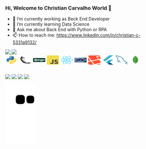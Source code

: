 ### Hi, Welcome to Christian Carvalho World 👋

- 🔭 I’m currently working as Beck End Developer
- 🌱 I’m currently learning Data Science
- 💬 Ask me about Back End with Python or RPA
- 📫 How to reach me: https://www.linkedin.com/in/christian-c-5331a9132/

<div>
  <a href="https://www.linkedin.com/in/christian-c-5331a9132/">
    <img height="180em" src="https://github-readme-stats.vercel.app/api?username=senhorx&show_icons=true&theme=dark&include_all_commits=true&count_private=true"/>
    <img height="180em" src="https://github-readme-stats.vercel.app/api/top-langs?username=senhorx&layout=compact&langs_count=16&theme=dark"/>
  </a>
</div>

<div style="display: inline_block">
  <img align="center" alt="Chris-PY" height="30" width="40" src="https://github.com/devicons/devicon/blob/master/icons/python/python-original.svg" />
  <img align="center" alt="Chris-Flask" height="30" width="40" src="https://github.com/devicons/devicon/blob/master/icons/flask/flask-original.svg" />
  <img align="center" alt="Chris-Django" height="30" width="40" src="https://github.com/devicons/devicon/blob/master/icons/django/django-original.svg" />
  <img align="center" alt="Chris-JS" height="30" width="40" src="https://github.com/devicons/devicon/blob/master/icons/javascript/javascript-original.svg" />
  <img align="center" alt="Chris-React" height="30" width="40" src="https://github.com/devicons/devicon/blob/master/icons/react/react-original.svg" />
  <img align="center" alt="Chris-PHP" height="30" width="40" src="https://github.com/devicons/devicon/blob/master/icons/php/php-original.svg" />
  <img align="center" alt="Chris-Laravel" height="30" width="40" src="https://github.com/devicons/devicon/blob/master/icons/laravel/laravel-plain.svg" />
  <img align="center" alt="Chris-Flutter" height="30" width="40" src="https://github.com/devicons/devicon/blob/master/icons/flutter/flutter-original.svg" />
  <img align="center" alt="Chris-MySQL" height="30" width="40" src="https://github.com/devicons/devicon/blob/master/icons/mysql/mysql-original.svg" />
  <img align="center" alt="Chris-MongoDB" height="30" width="40" src="https://github.com/devicons/devicon/blob/master/icons/mongodb/mongodb-original.svg" />
</div>

##
<div>
  <a target="_blank" href="https://www.instagram.com/_c_sousa/"><img src="https://img.shields.io/badge/Instagram-E4405F?style=for-the-badge&logo=instagram&logoColor=white"/></a>
  <a target="_blank" href="https://www.linkedin.com/in/christian-c-5331a9132/"><img src="https://img.shields.io/badge/LinkedIn-0077B5?style=for-the-badge&logo=linkedin&logoColor=white"/></a>
  <a target="_blank" href="mailto:christian.carvalho@outlook.com"><img src="https://img.shields.io/badge/Microsoft_Outlook-0078D4?style=for-the-badge&logo=microsoft-outlook&logoColor=white"/></a>
  <a target="_blank" href="mailto:christiancarvalho2014@gmail.com"><img src="https://img.shields.io/badge/Gmail-D14836?style=for-the-badge&logo=gmail&logoColor=white"/></a>
  
  ![Snake animation](https://github.com/senhorx/senhorx/blob/output/github-contribution-grid-snake.svg)
</div>

  
